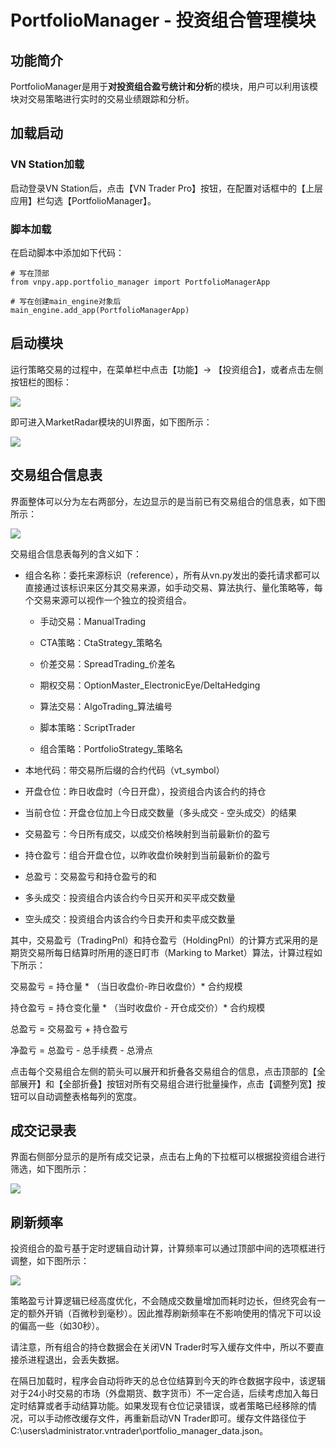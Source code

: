 
# PortfolioManager - 投资组合管理模块

## 功能简介

PortfolioManager是用于**对投资组合盈亏统计和分析**的模块，用户可以利用该模块对交易策略进行实时的交易业绩跟踪和分析。  

## 加载启动

### VN Station加载

启动登录VN Station后，点击【VN Trader Pro】按钮，在配置对话框中的【上层应用】栏勾选【PortfolioManager】。

### 脚本加载

在启动脚本中添加如下代码：

```
# 写在顶部
from vnpy.app.portfolio_manager import PortfolioManagerApp

# 写在创建main_engine对象后
main_engine.add_app(PortfolioManagerApp)
```

## 启动模块

运行策略交易的过程中，在菜单栏中点击【功能】-> 【投资组合】，或者点击左侧按钮栏的图标：

![](https://vnpy-doc.oss-cn-shanghai.aliyuncs.com/portfolio_manager/1.jpg)

即可进入MarketRadar模块的UI界面，如下图所示：

![](https://vnpy-doc.oss-cn-shanghai.aliyuncs.com/portfolio_manager/2.png)

## 交易组合信息表

界面整体可以分为左右两部分，左边显示的是当前已有交易组合的信息表，如下图所示：

![](https://vnpy-doc.oss-cn-shanghai.aliyuncs.com/portfolio_manager/3.png)


交易组合信息表每列的含义如下：

 - 组合名称：委托来源标识（reference），所有从vn.py发出的委托请求都可以直接通过该标识来区分其交易来源，如手动交易、算法执行、量化策略等，每个交易来源可以视作一个独立的投资组合。

   - 手动交易：ManualTrading

   - CTA策略：CtaStrategy_策略名

   - 价差交易：SpreadTrading_价差名

   - 期权交易：OptionMaster_ElectronicEye/DeltaHedging

   - 算法交易：AlgoTrading_算法编号

   - 脚本策略：ScriptTrader

   - 组合策略：PortfolioStrategy_策略名

 - 本地代码：带交易所后缀的合约代码（vt_symbol）

 - 开盘仓位：昨日收盘时（今日开盘），投资组合内该合约的持仓

 - 当前仓位：开盘仓位加上今日成交数量（多头成交 - 空头成交）的结果

 - 交易盈亏：今日所有成交，以成交价格映射到当前最新价的盈亏

 - 持仓盈亏：组合开盘仓位，以昨收盘价映射到当前最新价的盈亏

 - 总盈亏：交易盈亏和持仓盈亏的和

 - 多头成交：投资组合内该合约今日买开和买平成交数量

 - 空头成交：投资组合内该合约今日卖开和卖平成交数量


其中，交易盈亏（TradingPnl）和持仓盈亏（HoldingPnl）的计算方式采用的是期货交易所每日结算时所用的逐日盯市（Marking to Market）算法，计算过程如下所示：

交易盈亏 = 持仓量 * （当日收盘价-昨日收盘价）* 合约规模  

持仓盈亏 = 持仓变化量 * （当时收盘价 - 开仓成交价）* 合约规模  

总盈亏 = 交易盈亏 + 持仓盈亏  

净盈亏 = 总盈亏 - 总手续费 - 总滑点  


点击每个交易组合左侧的箭头可以展开和折叠各交易组合的信息，点击顶部的【全部展开】和【全部折叠】按钮对所有交易组合进行批量操作，点击【调整列宽】按钮可以自动调整表格每列的宽度。

## 成交记录表

界面右侧部分显示的是所有成交记录，点击右上角的下拉框可以根据投资组合进行筛选，如下图所示：

![](https://vnpy-doc.oss-cn-shanghai.aliyuncs.com/portfolio_manager/4.png)


## 刷新频率

投资组合的盈亏基于定时逻辑自动计算，计算频率可以通过顶部中间的选项框进行调整，如下图所示：

![](https://vnpy-doc.oss-cn-shanghai.aliyuncs.com/portfolio_manager/5.png)

策略盈亏计算逻辑已经高度优化，不会随成交数量增加而耗时边长，但终究会有一定的额外开销（百微秒到毫秒）。因此推荐刷新频率在不影响使用的情况下可以设的偏高一些（如30秒）。


请注意，所有组合的持仓数据会在关闭VN Trader时写入缓存文件中，所以不要直接杀进程退出，会丢失数据。  

在隔日加载时，程序会自动将昨天的总仓位结算到今天的昨仓数据字段中，该逻辑对于24小时交易的市场（外盘期货、数字货币）不一定合适，后续考虑加入每日定时结算或者手动结算功能。如果发现有仓位记录错误，或者策略已经移除的情况，可以手动修改缓存文件，再重新启动VN Trader即可。缓存文件路径位于C:\users\administrator\.vntrader\portfolio_manager_data.json。